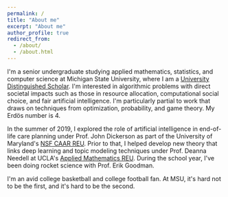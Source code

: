 ```yaml
---
permalink: /
title: "About me"
excerpt: "About me"
author_profile: true
redirect_from: 
  - /about/
  - /about.html
---
```


I'm a senior undergraduate studying applied mathematics, statistics, and computer science at Michigan State University, where I am a [University Distinguished Scholar](https://msutoday.msu.edu/news/2016/23-high-school-seniors-receive-full-scholarships/).   I'm interested in algorithmic problems with direct societal impacts such as those in resource allocation, computational social choice, and fair artificial intelligence.  I'm particularly partial to work that draws on techniques from optimization, probability, and game theory.  My Erdös number is 4.  

In the summer of 2019, I explored the role of artificial intelligence in end-of-life care planning under Prof. John Dickerson as part of the University of Maryland's [NSF CAAR REU](http://www.cs.umd.edu/projects/reucaar/).  Prior to that, I helped develop new theory that links deep learning and topic modeling techniques under Prof. Deanna Needell at UCLA's [Applied Mathematics REU](https://www.math.ucla.edu/~bertozzi/WORKFORCE/REU2017.html).  During the school year, I've been doing rocket science with Prof. Erik Goodman.

I'm an avid college basketball and college football fan.  At MSU, it's hard not to be the first, and it's hard to be the second.  
